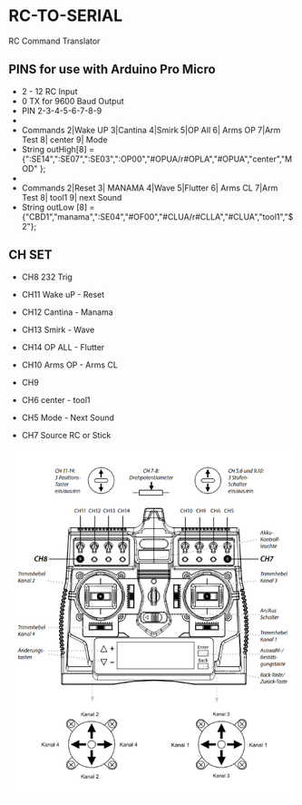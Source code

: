 # RC-TO-SERIAL
 RC Command Translator
## PINS for use with Arduino Pro Micro
* 2 - 12  RC Input
* 0 TX for 9600 Baud Output
* PIN  2-3-4-5-6-7-8-9
*   
*  Commands               2|Wake UP 3|Cantina 4|Smirk 5|OP All  6| Arms OP  7|Arm Test 8| center 9| Mode                
* String outHigh[8] = {":SE14",":SE07",":SE03",":OP00","#OPUA/r#OPLA","#OPUA","center","MOD" };
* 
*  Commands                2|Reset 3| MANAMA 4|Wave 5|Flutter 6| Arms CL  7|Arm Test  8| tool1 9| next Sound
* String outLow [8] = {"CBD1","manama",":SE04","#OF00","#CLUA/r#CLLA","#CLUA","tool1","$2"};

## CH SET
* CH8   232 Trig

* CH11  Wake uP - Reset
* CH12  Cantina - Manama
* CH13  Smirk - Wave
* CH14  OP ALL - Flutter

* CH10  Arms OP - Arms CL
* CH9
* CH6   center - tool1
* CH5   Mode  - Next Sound

* CH7   Source RC or Stick 



![RC Carson Channels](carson-channels.png?raw=true "RC Setup")
